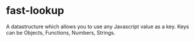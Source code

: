 # fast-lookup
A datastructure which allows you to use any Javascript value as a key. Keys can be Objects, Functions, Numbers, Strings.
